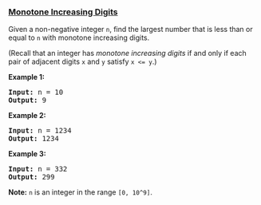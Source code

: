 ### [Monotone Increasing Digits](https://leetcode.com/problems/monotone-increasing-digits)

<p>Given a non-negative integer <code>n</code>, find the largest number that is less than or equal to <code>n</code> with monotone increasing digits.</p>

<p>(Recall that an integer has <i>monotone increasing digits</i> if and only if each pair of adjacent digits <code>x</code> and <code>y</code> satisfy <code>x &lt;= y</code>.)</p>

<p><b>Example 1:</b></p>

<pre>
<b>Input:</b> n = 10
<b>Output:</b> 9
</pre>

<p><b>Example 2:</b></p>

<pre>
<b>Input:</b> n = 1234
<b>Output:</b> 1234
</pre>

<p><b>Example 3:</b></p>

<pre>
<b>Input:</b> n = 332
<b>Output:</b> 299
</pre>

<p><b>Note:</b> <code>n</code> is an integer in the range <code>[0, 10^9]</code>.</p>
